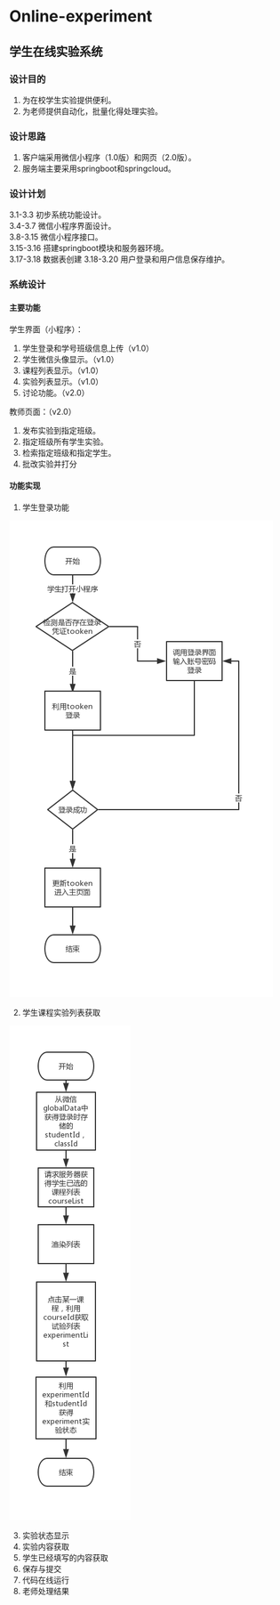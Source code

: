 # Online-experiment

## 学生在线实验系统  

### 设计目的
1. 为在校学生实验提供便利。
2. 为老师提供自动化，批量化得处理实验。

### 设计思路
1. 客户端采用微信小程序（1.0版）和网页（2.0版）。
2. 服务端主要采用springboot和springcloud。

### 设计计划

 3.1-3.3 初步系统功能设计。  
 3.4-3.7 微信小程序界面设计。  
 3.8-3.15 微信小程序接口。  
 3.15-3.16 搭建springboot模块和服务器环境。  
 3.17-3.18 数据表创建
 3.18-3.20 用户登录和用户信息保存维护。  
 
 ### 系统设计

 #### 主要功能

 学生界面（小程序）：  
 1. 学生登录和学号班级信息上传（v1.0）
 2. 学生微信头像显示。（v1.0）
 3. 课程列表显示。（v1.0）
 4. 实验列表显示。（v1.0）
 5. 讨论功能。（v2.0）

 教师页面：（v2.0）  
 1. 发布实验到指定班级。
 2. 指定班级所有学生实验。
 3. 检索指定班级和指定学生。
 4. 批改实验并打分

 #### 功能实现

 1. 学生登录功能

 ![学生登录功能](https://github.com/whoisje/Online-experiment/blob/master/image/%E7%99%BB%E5%BD%95%E6%B5%81%E7%A8%8B.png)

 2. 学生课程实验列表获取

 ![课程实验列表获取](https://github.com/whoisje/Online-experiment/blob/master/image/%E5%AE%9E%E9%AA%8C%E5%88%97%E8%A1%A8.png)  
 
 3. 实验状态显示
 4. 实验内容获取
 5. 学生已经填写的内容获取
 6. 保存与提交
 7. 代码在线运行
 8. 老师处理结果  
